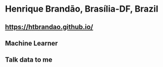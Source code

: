 # Henrique Brandão, Brasília-DF, Brazil

## https://htbrandao.github.io/

## Machine Learner

## Talk data to me
